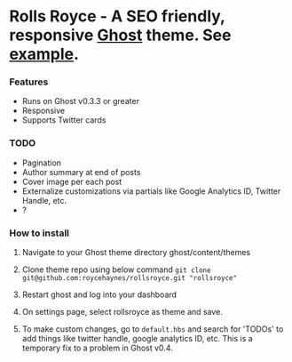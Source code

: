 # Rolls Royce - A SEO friendly, responsive [Ghost](https://ghost.org/) theme. See [example](http://www.roycehaynes.com).

### Features

- Runs on Ghost v0.3.3 or greater
- Responsive
- Supports Twitter cards

### TODO

- Pagination
- Author summary at end of posts
- Cover image per each post
- Externalize customizations via partials like Google Analytics ID, Twitter Handle, etc.
- ?

### How to install

1. Navigate to your Ghost theme directory ghost/content/themes

2. Clone theme repo using below command ```git clone git@github.com:roycehaynes/rollsroyce.git "rollsroyce"```

3. Restart ghost and log into your dashboard

4. On settings page, select rollsroyce as theme and save.

5. To make custom changes, go to ```default.hbs``` and search for 'TODOs' to add things like twitter handle, google analytics ID, etc. This is a temporary fix to a problem in Ghost v0.4. 
